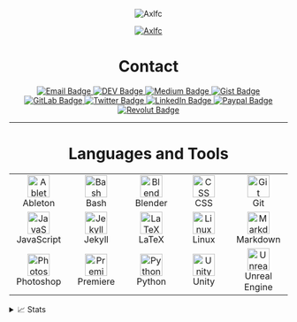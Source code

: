 <p align="center">
  <img src="https://komarev.com/ghpvc/?username=Axlfc&label=Profile%20views&color=0e75b6&style=flat" alt="Axlfc" />
</p>

<p align="center">
  <a href="https://github.com/axlfc">
    <img src="https://readme-typing-svg.demolab.com/?font=Helvetica&size=16&duration=2500&pause=100&multiline=true&width=512&height=110&lines=Axel+Fern%C3%A1ndez+Curros;Videogame+Development+and+Virtual+Reality+Specialist;Administrator+of+Computer+Systems+in+the+Network;3D+Animator,+Games+and+Interactive+Environments;Magician+from+Spain" alt="Axlfc" />
  </a>
</p>

<div align="center">
  <h1>Contact</h1>
  <a href="mailto:axlffcc@gmail.com">
    <img src="https://img.shields.io/badge/Email-D14836?style=for-the-badge&logo=gmail&logoColor=white" alt="Email Badge" />
  </a>
  <a href="https://dev.to/axlfc">
    <img src="https://img.shields.io/badge/dev.to-100000?style=for-the-badge&logo=dev.to&logoColor=white" alt="DEV Badge" />
  </a>
  <a href="https://medium.com/@axelfernandezcurros">
    <img src="https://img.shields.io/badge/Medium-100000?style=for-the-badge&logo=medium&logoColor=white" alt="Medium Badge" />
  </a>
  <a href="https://gist.github.com/Axlfc">
    <img src="https://img.shields.io/badge/gist.github-100000?style=for-the-badge&logo=github&logoColor=white" alt="Gist Badge" />
  </a>
  <a href="https://gitlab.com/Axlfc">
    <img src="https://img.shields.io/badge/GitLab-330F63?style=for-the-badge&logo=gitlab&logoColor=white" alt="GitLab Badge" />
  </a>
  <a href="https://twitter.com/axelcurros">
    <img src="https://img.shields.io/badge/Twitter-1DA1F2?style=for-the-badge&logo=twitter&logoColor=white" alt="Twitter Badge" />
  </a>
  <a href="https://www.linkedin.com/in/axelcurros/">
    <img src="https://img.shields.io/badge/LinkedIn-0077B5?style=for-the-badge&logo=linkedin&logoColor=white" alt="LinkedIn Badge" />
  </a>
  <a href="https://paypal.me/axelcurros">
    <img src="https://img.shields.io/badge/Paypal-ffffff?style=for-the-badge&logo=paypal&logoColor=white" alt="Paypal Badge" />
  </a>
  <a href="https://revolut.me/afaces">
    <img src="https://img.shields.io/badge/Revolut-ffffff?style=for-the-badge&logo=paypal&logoColor=white" alt="Revolut Badge" />
  </a>
</div>

---

<div align="center">
  <h1>Languages and Tools</h1>
<table>
  <tr>
    <td align="center" width="96">
      <a href="https://www.ableton.com" target="_blank"> 
        <img src="https://skillicons.dev/icons?i=ableton" width="40" height="40" alt="Ableton" />
      </a>
      <br>Ableton
    </td>
    <td align="center" width="96">
      <a href="https://www.gnu.org/software/bash" target="_blank"> 
        <img src="https://skillicons.dev/icons?i=bash" width="40" height="40" alt="Bash" />
      </a>
      <br>Bash
    </td>
    <td align="center" width="96">
      <a href="https://www.blender.org" target="_blank"> 
        <img src="https://skillicons.dev/icons?i=blender" width="40" height="40" alt="Blender" />
      </a>
      <br>Blender
    </td>
    <td align="center" width="96">
      <a href="https://en.wikipedia.org/wiki/CSS" target="_blank"> 
        <img src="https://skillicons.dev/icons?i=css" width="40" height="40" alt="CSS" />
      </a>
      <br>CSS
    </td>
    <td align="center" width="96">
      <a href="https://www.github.com" target="_blank"> 
        <img src="https://techstack-generator.vercel.app/github-icon.svg" width="40" height="40" alt="Git" />
      </a>
      <br>Git
    </td>
  </tr>
  <tr>
    <td align="center" width="96">
      <a href="https://www.javascript.com" target="_blank"> 
        <img src="https://skillicons.dev/icons?i=js" width="40" height="40" alt="JavaScript" />
      </a>
      <br>JavaScript
    </td>
    <td align="center" width="96">
      <a href="https://jekyllrb.com" target="_blank"> 
        <img src="https://www.vectorlogo.zone/logos/jekyllrb/jekyllrb-icon.svg" width="40" height="40" alt="Jekyll" />
      </a>
      <br>Jekyll
    </td>
    <td align="center" width="96">
      <a href="https://www.latex-project.org" target="_blank"> 
        <img src="https://skillicons.dev/icons?i=latex" width="40" height="40" alt="LaTeX" />
      </a>
      <br>LaTeX
    </td>
    <td align="center" width="96">
      <a href="https://en.wikipedia.org/wiki/GNU/Linux" target="_blank"> 
        <img src="https://skillicons.dev/icons?i=linux" width="40" height="40" alt="Linux" />
      </a>
      <br>Linux
    </td>
    <td align="center" width="96">
      <a href="https://en.wikipedia.org/wiki/Markdown" target="_blank"> 
        <img src="https://skillicons.dev/icons?i=md" width="40" height="40" alt="Markdown" />
      </a>
      <br>Markdown
    </td>
  </tr>
  <tr>
    <td align="center" width="96">
      <a href="https://www.adobe.com" target="_blank"> 
        <img src="https://skillicons.dev/icons?i=ps" width="40" height="40" alt="Photoshop" />
      </a>
      <br>Photoshop
    </td>
    <td align="center" width="96">
      <a href="https://www.adobe.com" target="_blank"> 
        <img src="https://skillicons.dev/icons?i=pr" width="40" height="40" alt="Premiere" />
      </a>
      <br>Premiere
    </td>
    <td align="center" width="96">
      <a href="https://www.python.org" target="_blank"> 
        <img src="https://techstack-generator.vercel.app/python-icon.svg" width="40" height="40" alt="Python" />
      </a>
      <br>Python
    </td>
    <td align="center" width="96">
      <a href="https://unity.com" target="_blank"> 
        <img src="https://skillicons.dev/icons?i=unity" width="40" height="40" alt="Unity" />
      </a>
      <br>Unity
    </td>
    <td align="center" width="96">
      <a href="https://www.unrealengine.com" target="_blank"> 
        <img src="https://skillicons.dev/icons?i=unreal" width="40" height="40" alt="Unreal Engine" />
      </a>
      <br>Unreal Engine
    </td>
  </tr>
</table>
</div>

<details>
  <summary>📈 Stats</summary>
  <div align="center">
    <img width="830" src="https://github-readme-activity-graph.vercel.app/graph?username=Axlfc&bg_color=21232a&color=a8eeff&line=61dafb&point=f0fcff&area=true&hide_border=false" alt="GitHub Activity Graph" />
    <p>
      <img src="http://github-profile-summary-cards.vercel.app/api/cards/most-commit-language?username=Axlfc&amp;theme=dracula" alt="Top Languages in Commits Card"></img>
      <img src="http://github-profile-summary-cards.vercel.app/api/cards/productive-time?username=Axlfc&amp;theme=dracula&amp;utcOffset=0" alt="Productive Time Card"></img>
    </p>
    <p>
      <img src="http://github-profile-summary-cards.vercel.app/api/cards/repos-per-language?username=Axlfc&amp;theme=dracula" alt="Top Languages Used Card"></img>
      <img src="http://github-profile-summary-cards.vercel.app/api/cards/stats?username=Axlfc&amp;theme=dracula" alt="GitHub Stats Card"></img>
    </p>
    <p>
      <img src="https://github-readme-streak-stats.herokuapp.com/?user=Axlfc&theme=onedark" width="400" height="200" alt="GitHub Streak Stats" />
    </p>
    <p>
      <a href="https://github.com/ryo-ma/github-profile-trophy">
        <img src="https://github-profile-trophy.vercel.app/?username=Axlfc&theme=onedark&column=4" alt="GitHub Trophy" />
      </a>
    </p>
  </div>
</details>
